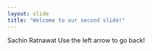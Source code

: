 ```yaml
---
layout: slide
title: "Welcome to our second slide!"
---
```

Sachin Ratnawat
Use the left arrow to go back!
